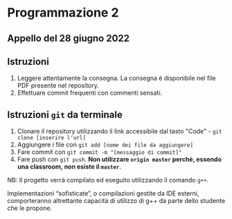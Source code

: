 # Programmazione 2
## Appello del 28 giugno 2022

## Istruzioni
1. Leggere attentamente la consegna. La consegna è disponibile nel file PDF presente nel repository.
2. Effettuare commit frequenti con commenti sensati.


## Istruzioni `git` da terminale
1. Clonare il repository utilizzando il link accessibile dal tasto "Code" - `git clone [inserire l'url]`
2. Aggiungere i file con `git add [nome dei file da aggiungere]`
3. Fare commit con `git commit -m "[messaggio di commit]"`
4. Fare push con `git push`. **Non utilizzare `origin master` perchè, essendo una classroom, non esiste il `master`**.

NB: Il progetto verrà compilato ed eseguito utilizzando il comando `g++`. 

Implementazioni “sofisticate”, o compilazioni gestite da IDE esterni, comporteranno altrettante capacità di utilizzo di g++ da parte dello studente che le propone.
